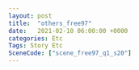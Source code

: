 ```yaml
---
layout: post
title:  "others_free97"
date:   2021-02-10 06:00:00 +0000
categories: Etc
Tags: Story Etc
SceneCode: ["scene_free97_q1_s20"]
---
```

